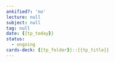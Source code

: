 ```yaml
---
ankified?: 'no'
lecture: null
subject: null
tag: null
date: {{tp_today}}
status:
  - ongoing
cards-deck: {{tp_folder}}::{{tp_title}}
---
```

